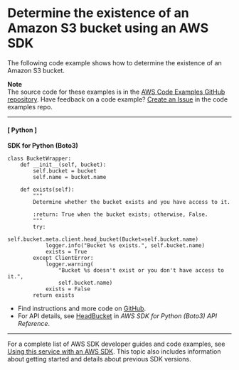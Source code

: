 # Determine the existence of an Amazon S3 bucket using an AWS SDK<a name="example_s3_HeadBucket_section"></a>

The following code example shows how to determine the existence of an Amazon S3 bucket\.

**Note**  
The source code for these examples is in the [AWS Code Examples GitHub repository](https://github.com/awsdocs/aws-doc-sdk-examples)\. Have feedback on a code example? [Create an Issue](https://github.com/awsdocs/aws-doc-sdk-examples/issues/new/choose) in the code examples repo\. 

------
#### [ Python ]

**SDK for Python \(Boto3\)**  
  

```
class BucketWrapper:
    def __init__(self, bucket):
        self.bucket = bucket
        self.name = bucket.name

    def exists(self):
        """
        Determine whether the bucket exists and you have access to it.

        :return: True when the bucket exists; otherwise, False.
        """
        try:
            self.bucket.meta.client.head_bucket(Bucket=self.bucket.name)
            logger.info("Bucket %s exists.", self.bucket.name)
            exists = True
        except ClientError:
            logger.warning(
                "Bucket %s doesn't exist or you don't have access to it.",
                self.bucket.name)
            exists = False
        return exists
```
+  Find instructions and more code on [GitHub](https://github.com/awsdocs/aws-doc-sdk-examples/tree/main/python/example_code/s3/s3_basics#code-examples)\. 
+  For API details, see [HeadBucket](https://docs.aws.amazon.com/goto/boto3/s3-2006-03-01/HeadBucket) in *AWS SDK for Python \(Boto3\) API Reference*\. 

------

For a complete list of AWS SDK developer guides and code examples, see [Using this service with an AWS SDK](UsingAWSSDK.md#sdk-general-information-section)\. This topic also includes information about getting started and details about previous SDK versions\.